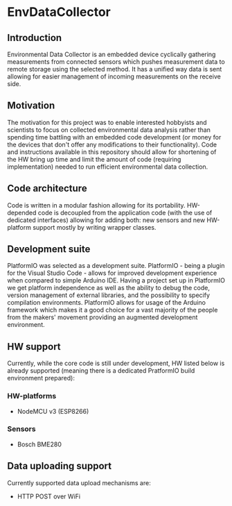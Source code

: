 # EnvDataCollector

## Introduction
Environmental Data Collector is an embedded device cyclically gathering measurements from connected sensors which pushes measurement data to remote storage using the selected method. It has a unified way data is sent allowing for easier management of incoming measurements on the receive side.

## Motivation
The motivation for this project was to enable interested hobbyists and scientists to focus on collected environmental data analysis rather than spending time battling with an embedded code development (or money for the devices that don't offer any modifications to their functionality). Code and instructions available in this repository should allow for shortening of the HW bring up time and limit the amount of code (requiring implementation) needed to run efficient environmental data collection.

## Code architecture
Code is written in a modular fashion allowing for its portability. HW-depended code is decoupled from the application code (with the use of dedicated interfaces) allowing for adding both: new sensors and new HW-platform support mostly by writing wrapper classes.

## Development suite
PlatformIO was selected as a development suite. PlatformIO - being a plugin for the Visual Studio Code - allows for improved development experience when compared to simple Arduino IDE. Having a project set up in PlatformIO we get platform independence as well as the ability to debug the code, version management of external libraries, and the possibility to specify compilation environments. PlatformIO allows for usage of the Arduino framework which makes it a good choice for a vast majority of the people from the makers' movement providing an augmented development environment.

## HW support
Currently, while the core code is still under development, HW listed below is already supported (meaning there is a dedicated PratformIO build environment prepared):
### HW-platforms
* NodeMCU v3 (ESP8266)
### Sensors
* Bosch BME280

## Data uploading support
Currently supported data upload mechanisms are:
* HTTP POST over WiFi